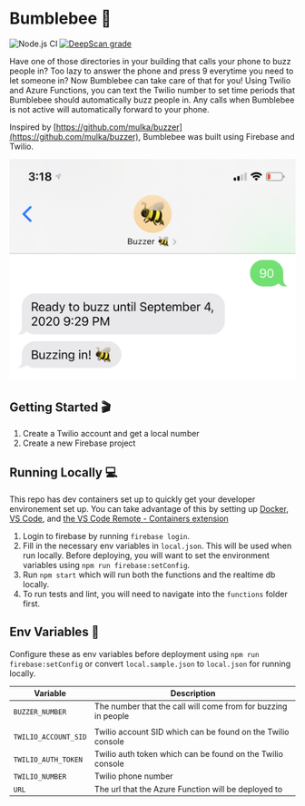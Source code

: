 # Bumblebee 🐝

![Node.js CI](https://github.com/RohitRajendran/bumblebee/workflows/Node.js%20CI/badge.svg) [![DeepScan grade](https://deepscan.io/api/teams/9267/projects/11565/branches/173076/badge/grade.svg)](https://deepscan.io/dashboard#view=project&tid=9267&pid=11565&bid=173076)

Have one of those directories in your building that calls your phone to buzz people in? Too lazy to answer the phone and press 9 everytime you need to let someone in? Now Bumblebee can take care of that for you! Using Twilio and Azure Functions, you can text the Twilio number to set time periods that Bumblebee should automatically buzz people in. Any calls when Bumblebee is not active will automatically forward to your phone.

Inspired by [https://github.com/mulka/buzzer](https://github.com/mulka/buzzer), Bumblebee was built using Firebase and Twilio.

![Example Image](./example-image.jpeg)

## Getting Started 🎬

1. Create a Twilio account and get a local number
1. Create a new Firebase project

## Running Locally 💻

This repo has dev containers set up to quickly get your developer environement set up. You can take advantage of this by setting up [Docker](https://www.docker.com/get-started), [VS Code](https://code.visualstudio.com/), and [the VS Code Remote - Containers extension](https://marketplace.visualstudio.com/items?itemName=ms-vscode-remote.remote-containers)

1. Login to firebase by running `firebase login`.
1. Fill in the necessary env variables in `local.json`. This will be used when run locally. Before deploying, you will want to set the environment variables using `npm run firebase:setConfig`.
1. Run `npm start` which will run both the functions and the realtime db locally.
1. To run tests and lint, you will need to navigate into the `functions` folder first.

## Env Variables 🔑

Configure these as env variables before deployment using `npm run firebase:setConfig` or convert `local.sample.json` to `local.json` for running locally.

| Variable             | Description                                                   |
| -------------------- | ------------------------------------------------------------- |
| `BUZZER_NUMBER`      | The number that the call will come from for buzzing in people |
|                      |
| `TWILIO_ACCOUNT_SID` | Twilio account SID which can be found on the Twilio console   |
| `TWILIO_AUTH_TOKEN`  | Twilio auth token which can be found on the Twilio console    |
| `TWILIO_NUMBER`      | Twilio phone number                                           |
| `URL`                | The url that the Azure Function will be deployed to           |
